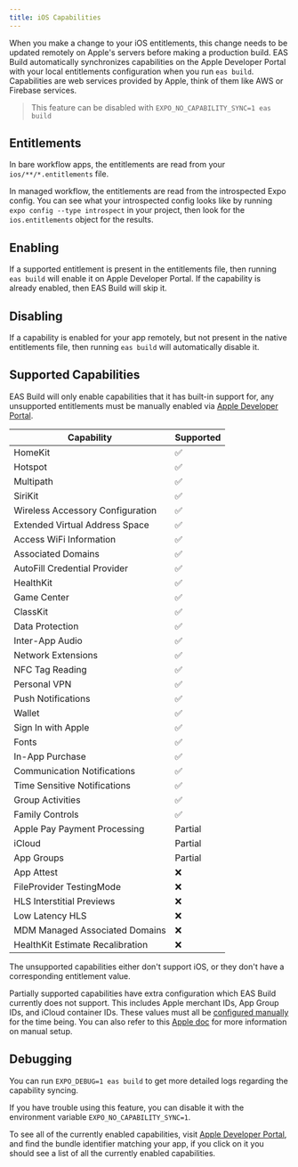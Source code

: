 ```yaml
---
title: iOS Capabilities
---
```


When you make a change to your iOS entitlements, this change needs to be updated remotely on Apple's servers before making a production build. EAS Build automatically synchronizes capabilities on the Apple Developer Portal with your local entitlements configuration when you run `eas build`. Capabilities are web services provided by Apple, think of them like AWS or Firebase services.

> This feature can be disabled with `EXPO_NO_CAPABILITY_SYNC=1 eas build`

## Entitlements

In bare workflow apps, the entitlements are read from your `ios/**/*.entitlements` file.

In managed workflow, the entitlements are read from the introspected Expo config. You can see what your introspected config looks like by running `expo config --type introspect` in your project, then look for the `ios.entitlements` object for the results.

## Enabling

If a supported entitlement is present in the entitlements file, then running `eas build` will enable it on Apple Developer Portal. If the capability is already enabled, then EAS Build will skip it.

## Disabling

If a capability is enabled for your app remotely, but not present in the native entitlements file, then running `eas build` will automatically disable it.

## Supported Capabilities

EAS Build will only enable capabilities that it has built-in support for, any unsupported entitlements must be manually enabled via [Apple Developer Portal][apple-dev-portal].

| Capability                       | Supported |
| -------------------------------- | --------- |
| HomeKit                          | ✅        |
| Hotspot                          | ✅        |
| Multipath                        | ✅        |
| SiriKit                          | ✅        |
| Wireless Accessory Configuration | ✅        |
| Extended Virtual Address Space   | ✅        |
| Access WiFi Information          | ✅        |
| Associated Domains               | ✅        |
| AutoFill Credential Provider     | ✅        |
| HealthKit                        | ✅        |
| Game Center                      | ✅        |
| ClassKit                         | ✅        |
| Data Protection                  | ✅        |
| Inter-App Audio                  | ✅        |
| Network Extensions               | ✅        |
| NFC Tag Reading                  | ✅        |
| Personal VPN                     | ✅        |
| Push Notifications               | ✅        |
| Wallet                           | ✅        |
| Sign In with Apple               | ✅        |
| Fonts                            | ✅        |
| In-App Purchase                  | ✅        |
| Communication Notifications      | ✅        |
| Time Sensitive Notifications     | ✅        |
| Group Activities                 | ✅        |
| Family Controls                  | ✅        |
| Apple Pay Payment Processing     | Partial   |
| iCloud                           | Partial   |
| App Groups                       | Partial   |
| App Attest                       | ❌        |
| FileProvider TestingMode         | ❌        |
| HLS Interstitial Previews        | ❌        |
| Low Latency HLS                  | ❌        |
| MDM Managed Associated Domains   | ❌        |
| HealthKit Estimate Recalibration | ❌        |

The unsupported capabilities either don't support iOS, or they don't have a corresponding entitlement value.

Partially supported capabilities have extra configuration which EAS Build currently does not support. This includes Apple merchant IDs, App Group IDs, and iCloud container IDs. These values must all be [configured manually](https://expo.fyi/provisioning-profile-missing-capabilities) for the time being. You can also refer to this [Apple doc](https://developer.apple.com/documentation/xcode/adding-capabilities-to-your-app) for more information on manual setup.

## Debugging

You can run `EXPO_DEBUG=1 eas build` to get more detailed logs regarding the capability syncing.

If you have trouble using this feature, you can disable it with the environment variable `EXPO_NO_CAPABILITY_SYNC=1`.

To see all of the currently enabled capabilities, visit [Apple Developer Portal][apple-dev-portal], and find the bundle identifier matching your app, if you click on it you should see a list of all the currently enabled capabilities.

[apple-dev-portal]: https://developer.apple.com/account/resources/identifiers/list
